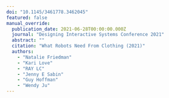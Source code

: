 ```yaml
---
doi: "10.1145/3461778.3462045"
featured: false
manual_override:
  publication_date: 2021-06-28T00:00:00.000Z
  journal: "Designing Interactive Systems Conference 2021"
  abstract: ""
  citation: "What Robots Need From Clothing (2021)"
  authors:
    - "Natalie Friedman"
    - "Kari Love"
    - "RAY LC"
    - "Jenny E Sabin"
    - "Guy Hoffman"
    - "Wendy Ju"
---
```


<!-- You can add additional content about this publication here if needed -->

